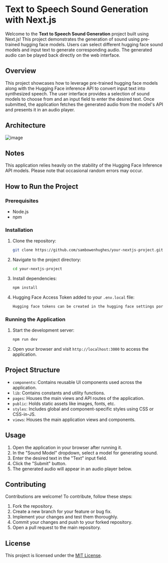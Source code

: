 # Text to Speech Sound Generation with Next.js

Welcome to the **Text to Speech Sound Generation** project built using Next.js! This project demonstrates the generation of sound using pre-trained hugging face models. Users can select different hugging face sound models and input text to generate corresponding audio. The generated audio can be played back directly on the web interface.

## Overview

This project showcases how to leverage pre-trained hugging face models along with the Hugging Face inference API to convert input text into synthesized speech. The user interface provides a selection of sound models to choose from and an input field to enter the desired text. Once submitted, the application fetches the generated audio from the model's API and presents it in an audio player.


## Architecture 
![image](https://tyhgectxutilszaayoua.supabase.co/storage/v1/object/public/misc/text-to-speech-model.png?t=2023-08-14T02%3A52%3A52.637Z)



## Notes
This application relies heavily on the stability of the Hugging Face Inference API models. Please note that occasional random errors may occur.

## How to Run the Project

### Prerequisites

- Node.js 
- npm 

### Installation

1. Clone the repository:
   ```sh
   git clone https://github.com/sambowenhughes/your-nextjs-project.git
   ```
2. Navigate to the project directory:
   ```sh
   cd your-nextjs-project
   ```
3. Install dependencies:
   ```sh
   npm install
   ```
4. Hugging Face Access Token added to your `.env.local` file:
   ```sh
   Hugging face tokens can be created in the hugging face settings portal
   ```

### Running the Application

1. Start the development server:
   ```sh
   npm run dev
   ```
2. Open your browser and visit `http://localhost:3000` to access the application.

## Project Structure

- `components`: Contains reusable UI components used across the application.
- `lib`: Contains constants and utility functions.
- `pages`: Houses the main views and API routes of the application.
- `public`: Holds static assets like images, fonts, etc.
- `styles`: Includes global and component-specific styles using CSS or CSS-in-JS.
- `views`: Houses the main application views and components.

## Usage

1. Open the application in your browser after running it.
2. In the "Sound Model" dropdown, select a model for generating sound.
3. Enter the desired text in the "Text" input field.
4. Click the "Submit" button.
5. The generated audio will appear in an audio player below.

## Contributing

Contributions are welcome! To contribute, follow these steps:

1. Fork the repository.
2. Create a new branch for your feature or bug fix.
3. Implement your changes and test them thoroughly.
4. Commit your changes and push to your forked repository.
5. Open a pull request to the main repository.

## License

This project is licensed under the [MIT License](LICENSE).
```
